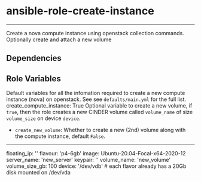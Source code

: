 # ansible-role-create-instance
------------
Create a nova compute instance using openstack collection commands. Optionally create and attach a new volume

Dependencies
------------

Role Variables
------------
Default variables for all the infomation required to create a new compute instance (nova) on openstack. See see `defaults/main.yml` for the full list.
create_compute_instance: True
Optional variable to create a new volume, if `true`, then the role creates a new CINDER volume called `volume_name` of size `volume_size` on device `device`.
- `create_new_volume`: Whether to create a new (2nd) volume along with the compute instance, default `False`.

------------
floating_ip: ''
flavour: 'p4-6gb'
image: Ubuntu-20.04-Focal-x64-2020-12
server_name: 'new_server'
keypair: ''
volume_name: 'new_volume'     
volume_size_gb: 100
device: '/dev/vdb'  # each flavor already has a 20Gb disk mounted on /dev/vda
